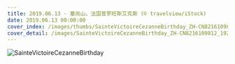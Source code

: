 ```yaml
---
title: 2019.06.13 - 塞尚山，法国普罗旺斯艾克斯 (© travelview/iStock)
date: 2019.06.13 00:00:00
cover_index: /images/thumbs/SainteVictoireCezanneBirthday_ZH-CN8216109812_533x300.jpg
cover_detail: /images/SainteVictoireCezanneBirthday_ZH-CN8216109812_1920x1080.jpg
---
```


![SainteVictoireCezanneBirthday](/images/SainteVictoireCezanneBirthday_ZH-CN8216109812_1920x1080.jpg)
